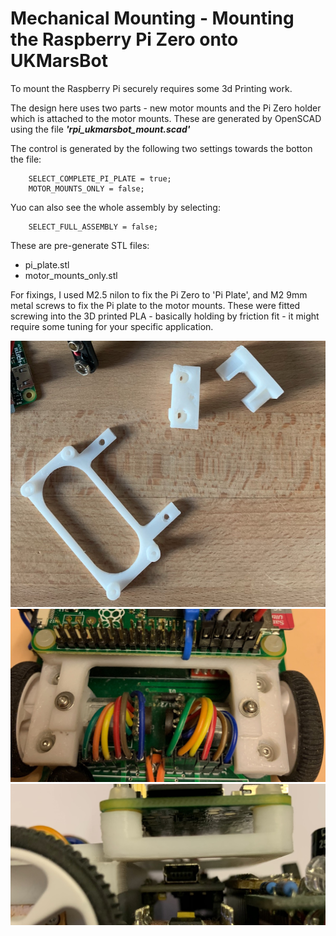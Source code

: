 # Mechanical Mounting - Mounting the Raspberry Pi Zero onto UKMarsBot

To mount the Raspberry Pi securely requires some 3d Printing work.

The design here uses two parts - new motor mounts and the Pi Zero holder which is attached to the motor mounts. These are generated by OpenSCAD using the file ***'rpi_ukmarsbot_mount.scad'***

The control is generated by the following two settings towards the botton the file:
```
    SELECT_COMPLETE_PI_PLATE = true;
    MOTOR_MOUNTS_ONLY = false;
```
Yuo can also see the whole assembly by selecting:
```
    SELECT_FULL_ASSEMBLY = false;
```

These are pre-generate STL files:
 * pi_plate.stl
 * motor_mounts_only.stl

For fixings, I used M2.5 nilon to fix the Pi Zero to 'Pi Plate', and M2 9mm metal screws to fix the Pi plate to the motor mounts. These were fitted screwing into the 3D printed PLA - basically holding by friction fit - it might require some tuning for your specific application.


![Printed Mount](images/printed_mount.jpg)
![Mount Assembled](images/mount_assembled.jpg)
![Mount Side](images/mount_side.jpg)


